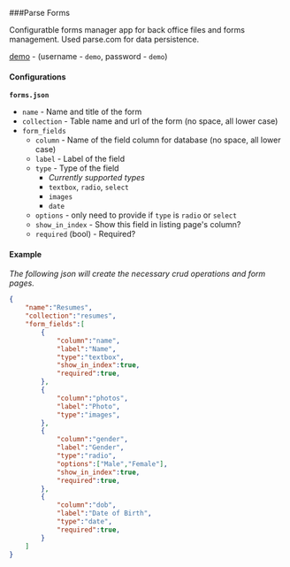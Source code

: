 ###Parse Forms

Configuratble forms manager app for back office files and forms management. Used parse.com for data persistence.

[demo]  - (username - `demo`, password - `demo`)


#### Configurations
**`forms.json`**

- `name` - Name and title of the form
- `collection` - Table name and url of the form (no space, all lower case)
- `form_fields`
  - `column` - Name of the field column for database (no space, all lower case)
  - `label` - Label of the field
  - `type` - Type of the field
    - _Currently supported types_
    - `textbox`, `radio`, `select`
    - `images`
    - `date`
  - `options` - only need to provide if `type` is `radio` or `select` 
  - `show_in_index` - Show this field in listing page's column?
  - `required` (bool) - Required?

#### Example
_The following json will create the necessary crud operations and form pages._
```json
{
	"name":"Resumes",
	"collection":"resumes",
	"form_fields":[
		{
			"column":"name",
			"label":"Name",
			"type":"textbox",
			"show_in_index":true,
			"required":true,
		},
		{
			"column":"photos",
			"label":"Photo",
			"type":"images",
		},
		{
			"column":"gender",
			"label":"Gender",
			"type":"radio",
			"options":["Male","Female"],
			"show_in_index":true,
			"required":true,
		},
		{
			"column":"dob",
			"label":"Date of Birth",
			"type":"date",
			"required":true,
		}
	]			
}
```





[demo]:http://yemaw.github.io/parse-forms

